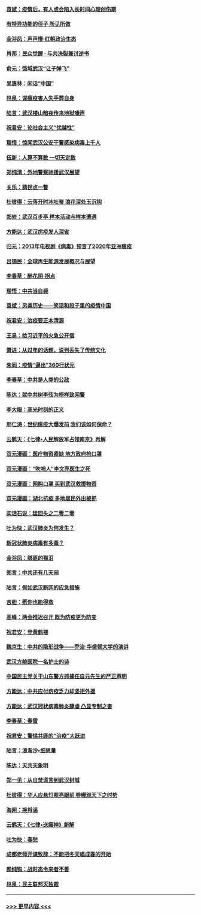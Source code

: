 #### [袁斌：疫情后，有人或会陷入长时间心理创伤期](../pages/nsc993/n11901514.md?t=02290531) 
#### [有特异功能的侄子 所见所做](../pages/nsc993/n11901154.md?t=02290531) 
#### [金浴凤：声声慢‧红朝政治生态](../pages/nsc993/n11899553.md?t=02290531) 
#### [肖邦：民众觉醒 · 与共决裂兼讨逆书](../pages/nsc993/n11898435.md?t=02290531) 
#### [俞元：饿城武汉“让子弹飞”](../pages/nsc993/n11898344.md?t=02290531) 
#### [吴惠林：闲话“中国”](../pages/nsc993/n11898182.md?t=02290531) 
#### [林泉：谋瘟疫害人失手葬自身](../pages/nsc993/n11897892.md?t=02290531) 
#### [陆言：武汉楼山暗夜传来地狱嚎声](../pages/nsc993/n11897033.md?t=02290531) 
#### [祝君安：论社会主义“优越性”](../pages/nsc993/n11897005.md?t=02290531) 
#### [理悟：惊闻武汉公安干警感染病毒上千人](../pages/nsc993/n11896947.md?t=02290531) 
#### [伍新：人算不算数 一切天定数](../pages/nsc993/n11893372.md?t=02290531) 
#### [郑纯清：外地警察驰援武汉展望](../pages/nsc993/n11893115.md?t=02290531) 
#### [关乐：猜拐点一瞥](../pages/nsc993/n11893020.md?t=02290531) 
#### [杜彼得：云落开时冰吐鉴 浪花深处玉沉钩](../pages/nsc993/n11892107.md?t=02290531) 
#### [郑岩：武汉百步亭 样本活动与样本遭遇](../pages/nsc993/n11892310.md?t=02290531) 
#### [方能达：武汉疠疫发人深省](../pages/nsc993/n11891376.md?t=02290531) 
#### [归元：2013年电视剧《病毒》预言了2020年亚洲瘟疫](../pages/nsc993/n11891126.md?t=02290531) 
#### [吕锡民：全球再生能源发展概况与展望](../pages/nsc993/n11890613.md?t=02290531) 
#### [李春草：醉花阴·拐点](../pages/nsc993/n11890567.md?t=02290531) 
#### [理悟：中共当自毙](../pages/nsc993/n11890559.md?t=02290531) 
#### [袁斌：另类历史——笑话和段子里的疫情中国](../pages/nsc993/n11889243.md?t=02290531) 
#### [祝君安：治疫要正本清源](../pages/nsc993/n11889085.md?t=02290531) 
#### [王易：给习近平的火急公开信](../pages/nsc993/n11888225.md?t=02290531) 
#### [萧进：从过年的话题，说到丢失了传统文化](../pages/nsc993/n11887732.md?t=02290531) 
#### [朱同：疫情“逼出”360行状元](../pages/nsc993/n11887678.md?t=02290531) 
#### [李春草：中共是人类的公敌](../pages/nsc993/n11887656.md?t=02290531) 
#### [陈达：就中共树李弦为榜样致网警](../pages/nsc993/n11887625.md?t=02290531) 
#### [李大眼：高光时刻的正义](../pages/nsc993/n11887585.md?t=02290531) 
#### [邢仁涛：世纪瘟疫大爆发前 我们该如何保命？](../pages/nsc993/n11887535.md?t=02290531) 
#### [云鹤天：《七律▪人民解放军占领南京》再解](../pages/nsc993/n11887524.md?t=02290531) 
#### [双元漫画：医疗物资紧缺 地方政府抢口罩](../pages/nsc993/n11884744.md?t=02290531) 
#### [双元漫画：“吹哨人”李文亮医生之死](../pages/nsc993/n11884705.md?t=02290531) 
#### [双元漫画：网购口罩 买到武汉救援物资](../pages/nsc993/n11884670.md?t=02290531) 
#### [双元漫画：湖北抗疫 多地居民外出被抓](../pages/nsc993/n11884643.md?t=02290531) 
#### [实话石说：猛回头之二零二零](../pages/nsc993/n11883968.md?t=02290531) 
#### [吐为快：武汉肺炎为何发生？](../pages/nsc993/n11882180.md?t=02290531) 
#### [新冠状肺炎病毒有多毒？](../pages/nsc993/n11881790.md?t=02290531) 
#### [金浴凤：绑匪的猫泪](../pages/nsc993/n11880664.md?t=02290531) 
#### [郑言：中共还有几天闹](../pages/nsc993/n11880645.md?t=02290531) 
#### [陆言：假如武汉断网的应急措施](../pages/nsc993/n11880619.md?t=02290531) 
#### [苦胆：愿你也能得救](../pages/nsc993/n11880601.md?t=02290531) 
#### [高峰：两会推迟召开  既为防疫更为防变](../pages/nsc993/n11879977.md?t=02290531) 
#### [祝君安：登黄鹤楼](../pages/nsc993/n11880583.md?t=02290531) 
#### [魏京生：中共的隐形战争——乔治‧华盛顿大学的演讲](../pages/nsc993/n11879765.md?t=02290531) 
#### [武汉方舱医院一名护士的诗](../pages/nsc993/n11878480.md?t=02290531) 
#### [中国民主党关于山东警方抓捕任自元先生的严正声明](../pages/nsc993/n11877506.md?t=02290531) 
#### [方能达：中共应付疠疫乏力却坚拒外援](../pages/nsc993/n11877497.md?t=02290531) 
#### [方能达：武汉冠状病毒肺炎肆虐 凸显专制之害](../pages/nsc993/n11877475.md?t=02290531) 
#### [李春草：春雷](../pages/nsc993/n11876287.md?t=02290531) 
#### [祝君安：警惕共匪的“治疫”大跃进](../pages/nsc993/n11876084.md?t=02290531) 
#### [陆言：浪淘沙•细思量](../pages/nsc993/n11876071.md?t=02290531) 
#### [陈达：灭共天象明](../pages/nsc993/n11876063.md?t=02290531) 
#### [郑一见：从自焚谎言到武汉封城](../pages/nsc993/n11875621.md?t=02290531) 
#### [杜彼得：华人应悬灯照亮跟前 卷幔观天下之时势](../pages/nsc993/n11874822.md?t=02290531) 
#### [海网：换将谣](../pages/nsc993/n11873712.md?t=02290531) 
#### [云鹤天：《七律▪送瘟神》新解](../pages/nsc993/n11873598.md?t=02290531) 
#### [吐为快：春愁](../pages/nsc993/n11872801.md?t=02290531) 
#### [成都老师开课致辞：不能把冬天唱成春的开始](../pages/nsc993/n11872653.md?t=02290531) 
#### [颜纯钩：战时态令来者不善](../pages/nsc993/n11872011.md?t=02290531) 
#### [林泉：民主联邦灭独裁](../pages/nsc993/n11870998.md?t=02290531) 

----
#### [ >>> 更早内容 <<< ](../indexes/nsc993-earlier.md)

